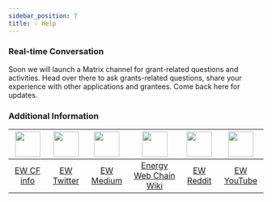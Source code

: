 ```yaml
---
sidebar_position: 7
title: 💡 Help
---
```



### Real-time Conversation

Soon we will launch a Matrix channel for grant-related questions and activities. Head over there to ask grants-related questions, share your experience with other applications and grantees. Come back here for updates.

### Additional Information

<div align="center">

| <img src="/Grants-Program/img/Web.svg?s=50" width="50"></img> | <img src="/Grants-Program/img/Twitter.svg?s=50" width="50"></img> | <img src="/Grants-Program/img/Learn.svg?s=50" width="50"></img> | <img src="/Grants-Program/img/Wiki.svg?s=50" width="50"></img> | <img src="/Grants-Program/img/Reddit.svg?s=50" width="50"></img> | <img src="/Grants-Program/img/Youtube.svg?s=50" width="50"></img> |
| :-: | :-: | :-: | :-: | :-: | :-: |
| [EW CF info](https://energy-web-foundation.gitbook.io/energy-web/community-resources/energy-web-community-fund) | [EW Twitter](https://twitter.com/energywebx) | [EW Medium](https://energywebx.medium.com/) | [Energy Web Chain Wiki](https://energy-web-foundation.gitbook.io/energy-web/) | [EW Reddit](https://www.reddit.com/r/EnergyWeb/) | [EW YouTube](https://www.youtube.com/c/energyweb) |

</div>
